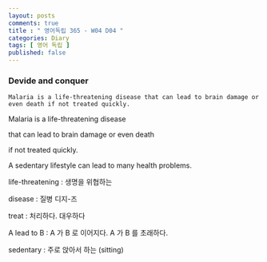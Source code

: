 ```yaml
---
layout: posts
comments: true
title : " 영어독립 365 - W04 D04 "
categories: Diary
tags: [ 영어 독립 ]
published: false
---
```


### Devide and conquer

```
Malaria is a life-threatening disease that can lead to brain damage or even death if not treated quickly.
```

Malaria is a life-threatening disease

that can lead to brain damage or even death

if not treated quickly.

A sedentary lifestyle can lead to many health problems.

life-threatening
 : 생명을 위협하는

disease
 : 질병
   디지-즈

treat
 : 처리하다. 대우하다

A lead to B
 : A 가 B 로 이어지다. A 가 B 를 초래하다. 

sedentary
 : 주로 앉아서 하는 (sitting)

